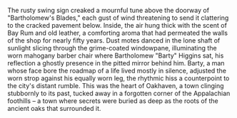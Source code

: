 The rusty swing sign creaked a mournful tune above the doorway of "Bartholomew's Blades," each gust of wind threatening to send it clattering to the cracked pavement below.  Inside, the air hung thick with the scent of Bay Rum and old leather, a comforting aroma that had permeated the walls of the shop for nearly fifty years.  Dust motes danced in the lone shaft of sunlight slicing through the grime-coated windowpane, illuminating the worn mahogany barber chair where Bartholomew "Barty" Higgins sat, his reflection a ghostly presence in the pitted mirror behind him.  Barty, a man whose face bore the roadmap of a life lived mostly in silence, adjusted the worn strop against his equally worn leg, the rhythmic hiss a counterpoint to the city's distant rumble. This was the heart of Oakhaven, a town clinging stubbornly to its past, tucked away in a forgotten corner of the Appalachian foothills – a town where secrets were buried as deep as the roots of the ancient oaks that surrounded it.
